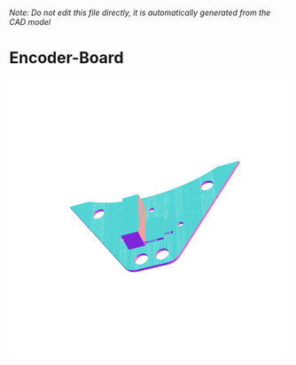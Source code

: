 ###### Note: Do not edit this file directly, it is automatically generated from the CAD model

# Encoder-Board

![](/project.svg)

